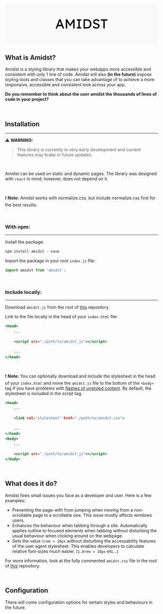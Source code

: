 <img src="./banner.jpg">

## What is Amidst?

Amidst is a styling library that makes your webapps more accessible and consistent with only 1 line of code. Amidst will also **(in the future)** expose styling tools and classes that you can take advantage of to achieve a more responsive, accessible and consistent look across your app.

**Do you remember to think about the user amidst the thousands of lines of code in your project?**

<br>

## Installation
<hr>

:warning: **WARNING:**
> This library is currently in very early development and current features may brake in future updates.

<br>

Amidst can be used on static and dynamic pages. The library was designed with `react` in mind; however, does not depend on it.

<br>

:exclamation: **Note:**
Amidst works with normalize.css, but include normalize.css first for the best results.

<br>

### With npm:
<hr>

Install the package:

```.js
npm install amidst --save
```

Import the package in your root `index.js` file:

```.js 
import amidst from 'amidst';
```

<br>

### Include locally:
<hr>

Download `amidst.js` from the root of [this](https://github.com/matssom/amidst.git) repository.

Link to the file locally in the head of your `index.html` file:

```.html
<head>
    ...

    <script src="./path/to/amidst.js"></script>
    
    ...
</head>
```

<br>

:exclamation: **Note:**
You can optionally download and include the stylesheet in the head of your `index.html` and move the `amidst.js` file to the bottom of the `<body>` tag if you have problems with [flashes of unstyled content](https://en.wikipedia.org/wiki/Flash_of_unstyled_content). By default, the stylesheet is included in the script tag.

```.html
<head>
    ...
    
    <link rel="stylesheet" href="./path/to/amidst.css">
    
    ...
</head>
<body>
    ...

    <script src="./path/to/amidst.js"></script>
</body>
```
<br>

## What does it do?

Amidst fixes small issues you face as a developer and user. Here is a few examples:

- Preventing the page-with from jumping when moving from a non-scrollable page to a scrollable one. This issue mostly affects windows users.
- Enhances the behaviour when tabbing through a site. Automatically applies outline to focused elements when tabbing without disturbing the usual behaviour when clicking around on the webpage.
- Sets the value `1rem = 10px` without disturbing the accessability features of the user agent stylesheet. This enables developers to calculate relative font-sizes much easier. (`1.8rem = 18px` etc...)

For more information, look at the fully commented `amidst.css` file in the root of [this](https://github.com/matssom/amidst.git) repository.

<br>

## Configuration

There will come configuration options for sertain styles and behaviours in the future.